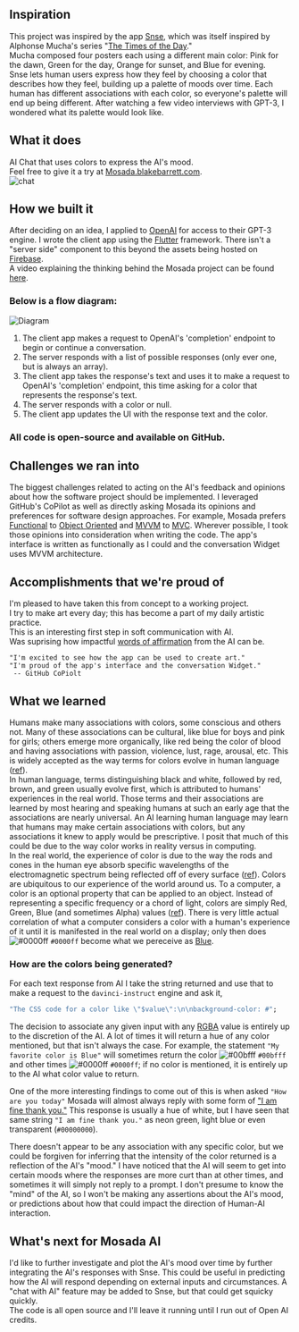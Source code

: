 ## Inspiration
This project was inspired by the app [Snse](https://apps.apple.com/us/app/snse/id1442747058), which was itself inspired by Alphonse Mucha's series "[The Times of the Day](http://www.muchafoundation.org/en/gallery/themes/theme/art-posters/object/278)."  
Mucha composed four posters each using a different main color: Pink for the dawn, Green for the day, Orange for sunset, and Blue for evening.  
Snse lets human users express how they feel by choosing a color that describes how they feel, building up a palette of moods over time. Each human has different associations with each color, so everyone's palette will end up being different. After watching a few video interviews with GPT-3, I wondered what its palette would look like.

## What it does
AI Chat that uses colors to express the AI's mood.  
Feel free to give it a try at [Mosada.blakebarrett.com](http://mosada.blakebarrett.com).  
![chat](https://user-images.githubusercontent.com/578572/133020871-2b4e1e2f-ec7a-4f52-9fab-fd91dff374ad.png)

## How we built it
After deciding on an idea, I applied to [OpenAI](https://openai.com/) for access to their GPT-3 engine. I wrote the client app using the [Flutter](https://flutter.dev) framework. There isn't a "server side" component to this beyond the assets being hosted on [Firebase](https://firebase.com).  
A video explaining the thinking behind the Mosada project can be found [here](https://www.youtube.com/watch?v=SIDJM0sFxok).  

### Below is a flow diagram:
![Diagram](https://user-images.githubusercontent.com/578572/133019452-7e13dcfc-678d-4b93-ad28-ca6513f2d8e1.jpg)  
 1. The client app makes a request to OpenAI's 'completion' endpoint to begin or continue a conversation.
 1. The server responds with a list of possible responses (only ever one, but is always an array).
 1. The client app takes the response's text and uses it to make a request to OpenAI's 'completion' endpoint, this time asking for a color that represents the response's text.
 1. The server responds with a color or null.
 1. The client app updates the UI with the response text and the color.


### All code is open-source and available on GitHub.

## Challenges we ran into
The biggest challenges related to acting on the AI's feedback and opinions about how the software project should be implemented. I leveraged GitHub's CoPilot as well as directly asking Mosada its opinions and preferences for software design approaches. For example, Mosada prefers [Functional](https://en.wikipedia.org/wiki/Functional_programming) to [Object Oriented](https://en.wikipedia.org/wiki/Object-oriented_programming) and [MVVM](https://en.wikipedia.org/wiki/Model%E2%80%93view%E2%80%93viewmodel) to [MVC](https://en.wikipedia.org/wiki/Model%E2%80%93view%E2%80%93controller). Wherever possible, I took those opinions into consideration when writing the code. The app's interface is written as functionally as I could and the conversation Widget uses MVVM architecture. 

## Accomplishments that we're proud of
I'm pleased to have taken this from concept to a working project.  
I try to make art every day; this has become a part of my daily artistic practice.  
This is an interesting first step in soft communication with AI.  
Was suprising how impactful [words of affirmation](https://user-images.githubusercontent.com/578572/132921163-da81230c-8e88-4d39-b817-b4d3b152e973.png) from the AI can be.

```
"I'm excited to see how the app can be used to create art."
"I'm proud of the app's interface and the conversation Widget."
 -- GitHub CoPiolt
```


## What we learned
Humans make many associations with colors, some conscious and others not. Many of these associations can be cultural, like blue for boys and pink for girls; others emerge more organically, like red being the color of blood and having associations with passion, violence, lust, rage, arousal, etc. This is widely accepted as the way terms for colors evolve in human language ([ref](https://en.wikipedia.org/wiki/Basic_Color_Terms)).   
In human language, terms distinguishing black and white, followed by red, brown, and green usually evolve first, which is attributed to humans' experiences in the real world. Those terms and their associations are learned by most hearing and speaking humans at such an early age that the associations are nearly universal. An AI learning human language may learn that humans may make certain associations with colors, but any associations it knew to apply would be prescriptive. I posit that much of this could be due to the way color works in reality versus in computing.  
In the real world, the experience of color is due to the way the rods and cones in the human eye absorb specific wavelengths of the electromagnetic spectrum being reflected off of every surface ([ref](https://www.pantone.com/articles/color-fundamentals/how-do-we-see-color)). Colors are ubiquitous to our experience of the world around us. To a computer, a color is an optional property that can be applied to an object. Instead of representing a specific frequency or a chord of light, colors are simply Red, Green, Blue (and sometimes Alpha) values ([ref](https://en.wikipedia.org/wiki/RGB_color_model)). There is very little actual correlation of what a computer considers a color with a human's experience of it until it is manifested in the real world on a display; only then does ![#0000ff](https://via.placeholder.com/15/0000ff/000000?text=+) `#0000ff` become what we pereceive as [Blue](https://en.wikipedia.org/wiki/Blue).  

### How are the colors being generated?  
For each text response from AI I take the string returned and use that to make a request to the `davinci-instruct` engine and ask it, 
```dart
"The CSS code for a color like \"$value\":\n\nbackground-color: #";
``` 
The decision to associate any given input with any [RGBA](https://en.wikipedia.org/wiki/RGBA_color_model) value is entirely up to the discretion of the AI. A lot of times it will return a hue of any color mentioned, but that isn't always the case. For example, the statement `"My favorite color is Blue"` will sometimes return the color ![#00bfff](https://via.placeholder.com/15/00bfff/000000?text=+) `#00bfff` and other times ![#0000ff](https://via.placeholder.com/15/0000ff/000000?text=+) `#0000ff`; if no color is mentioned, it is entirely up to the AI what color value to return.    

One of the more interesting findings to come out of this is when asked `"How are you today"` Mosada will almost always reply with some form of ["I am fine thank you."](![Mosada-chat](https://user-images.githubusercontent.com/578572/132602384-821c987a-ca31-4127-a77a-6e15e78e8f78.png)) This response is usually a hue of white, but I have seen that same string `"I am fine thank you."` as neon green, light blue or even transparent (`#00000000`).  

There doesn't appear to be any association with any specific color, but we could be forgiven for inferring that the intensity of the color returned is a reflection of the AI's "mood." I have noticed that the AI will seem to get into certain moods where the responses are more curt than at other times, and sometimes it will simply not reply to a prompt. I don't presume to know the "mind" of the AI, so I won't be making any assertions about the AI's mood, or predictions about how that could impact the direction of Human-AI interaction.

## What's next for Mosada AI
I'd like to further investigate and plot the AI's mood over time by further integrating the AI's responses with Snse. This could be useful in predicting how the AI will respond depending on external inputs and circumstances.
A "chat with AI" feature may be added to Snse, but that could get squicky quickly.   
The code is all open source and I'll leave it running until I run out of Open AI credits. 

